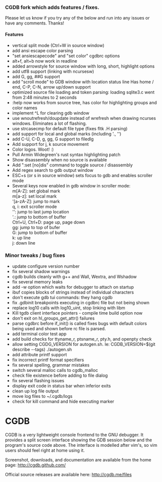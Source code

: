 ### CGDB fork which adds features / fixes.

Please let us know if you try any of the below and run into any issues or have any comments. Thanks!

#### Features
- vertical split mode (Ctrl+W in source window)
- add ansi escape color parsing
- "set ansiescapecode" and "set color" cgdbrc options
- alt+f, alt+b now work in readline
- added arrowstyle for source window with long, short, highlight options
- add utf8 support (linking with ncursesw)
- add G, gg, ##G support
- add "scroll mode" to GDB window with location status line
    Has home / end, C-P, C-N, arrow up/down support
- optimized source file loading and token parsing: loading sqlite3.c went from 2:48 minutes to 2 seconds
- :help now works from source tree, has color for highlighting groups and color names
- implement ^L for clearing gdb window
- use wnoutrefresh/doupdate instead of wrefresh when drawing ncurses windows. Eliminates a lot of flashing.
- use strcasecmp for default file type (fixes fltk .H parsing)
- add support for local and global marks (including '., '')
- add C-U, C-D, g, gg, G support to filedlg
- Add support for <digits>j, <digits>k source movement
- Color logos. Woot! :)
- Pull Armin Widegreen's rust syntax highlighting patch
- Show disassembly when no source is available
- Add ":set [no]dis" command to toggle source / disassembly
- Add regex search to gdb output window
- ESC+s (or s in source window) sets focus to gdb and enables scroller mode
- Several keys now enabled in gdb window in scroller mode:  
      m[A-Z]: set global mark  
      m[a-z]: set local mark  
      '[a-zA-Z]: jump to mark  
      q, i: exit scroller mode  
      '': jump to last jump location  
      '.: jump to bottom of buffer  
      Ctrl+U, Ctrl+D: page up, page down  
      gg: jump to top of bufer  
      G: jump to bottom of buffer  
      k: up line  
      j: down line  

### Minor tweaks / bug fixes
- update configure version number
- fix several shadow warnings
- cgdb builds cleanly with g++ and Wall, Wextra, and Wshadow
- fix several memory leaks
- add -w option which waits for debugger to attach on startup
- ibuf copies blocks of strings instead of individual characters
- don't execute gdb tui commands: they hang cgdb
- fix .gdbinit breakpoints executing in cgdbrc file but not being shown
- replace log10 calls with log10_uint, stop linking with libm
- Kill tgdb client interface pointers - compile time build option now
- don't exit on hl_groups_get_attr() failures
- parse cgdbrc before if_init() is called
    fixes bugs with default colors being used and shown before rc file is parsed.
- add terminal color test app
- add build checks for ttyname_r, ptsname_r, pty.h, and openpty check
- allow setting CGDG_VERSION for autogen.sh. Ie: CGDB_VERSION=$(git describe --tags) ./autogen.sh
- add attribute printf support
- fix incorrect printf format specifiers
- fix several spelling, grammar mistakes
- switch several malloc calls to cgdb_malloc
- check file existence before adding to file dialog
- fix several flashing issues
- display exit code in status bar when inferior exits
- clean up log file output
- move log files to ~/.cgdb/logs
- check for kill command and hide executing marker

CGDB
====

CGDB is a very lightweight console frontend to the GNU debugger.  It provides
a split screen interface showing the GDB session below and the program's
source code above.  The interface is modelled after vim's, so vim users should
feel right at home using it.

Screenshot, downloads, and documentation are available from the home page:
http://cgdb.github.com/

Official source releases are available here:
http://cgdb.me/files
